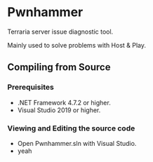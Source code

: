 # Pwnhammer
Terraria server issue diagnostic tool.

Mainly used to solve problems with Host & Play.

## Compiling from Source
### Prerequisites
- .NET Framework 4.7.2 or higher.
- Visual Studio 2019 or higher.

### Viewing and Editing the source code
- Open Pwnhammer.sln with Visual Studio.
- yeah
